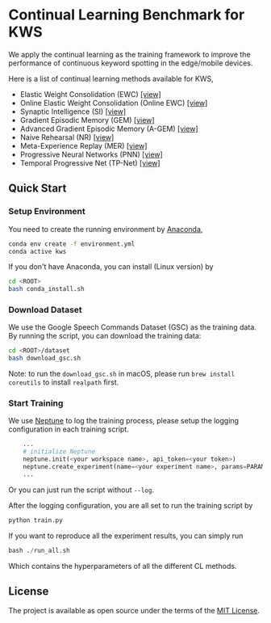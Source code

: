 # Continual Learning Benchmark for KWS

We apply the continual learning as the training framework to improve the performance of continuous keyword spotting in the edge/mobile devices.

Here is a list of continual learning methods available for KWS,

- Elastic Weight Consolidation (EWC) [[view]](./cl_ewc.py)
- Online Elastic Weight Consolidation (Online EWC) [[view]](./cl_ewc_on.py)
- Synaptic Intelligence (SI) [[view]](./cl_si.py)
- Gradient Episodic Memory (GEM) [[view]](./cl_gem.py)
- Advanced Gradient Episodic Memory (A-GEM) [[view]](./cl_agem.py)
- Naive Rehearsal (NR) [[view]](./cl_nr.py)
- Meta-Experience Replay (MER) [[view]](./cl_mer.py)
- Progressive Neural Networks (PNN) [[view]](./cl_pnn.py)
- Temporal Progressive Net (TP-Net) [[view]](./cl_tpnet.py)
## Quick Start

### Setup Environment

You need to create the running environment by [Anaconda](https://www.anaconda.com/),

```bash
conda env create -f environment.yml
conda active kws
```

If you don't have Anaconda, you can install (Linux version) by

```bash
cd <ROOT>
bash conda_install.sh
```

### Download Dataset

We use the Google Speech Commands Dataset (GSC) as the training data. By running the script, you can download the training data:

```bash
cd <ROOT>/dataset
bash download_gsc.sh
```

Note: to run the `download_gsc.sh` in macOS, please run `brew install coreutils` to install `realpath` first.

### Start Training

We use [Neptune](https://app.neptune.ai/) to log the training process, please setup the logging configuration in each training script.

```python
    ...
    # initialize Neptune
    neptune.init(<your workspace name>, api_token=<your token>)
    neptune.create_experiment(name=<your experiment name>, params=PARAMETERS)
    ...
```

Or you can just run the script without `--log`. 

After the logging configuration, you are all set to run the training script by

```bash
python train.py
```

If you want to reproduce all the experiment results, you can simply run 

```python
bash ./run_all.sh
```

Which contains the hyperparameters of all the different CL methods.

## License

The project is available as open source under the terms of the [MIT License](./LICENSE.txt).
